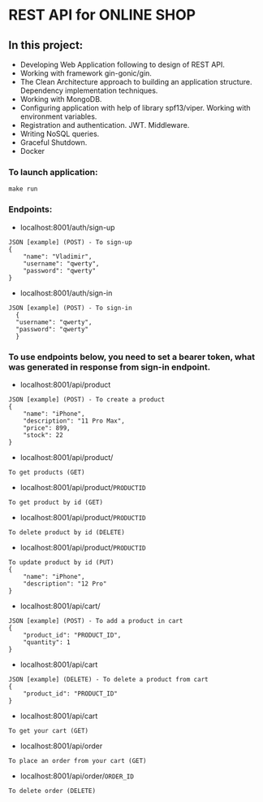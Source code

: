 # REST API for ONLINE SHOP

## In this project:
- Developing Web Application following to design of REST API.
- Working with framework gin-gonic/gin.
- The Clean Architecture approach to building an application structure. Dependency implementation techniques.
- Working with MongoDB.
- Configuring application with help of library spf13/viper. Working with environment variables.
- Registration and authentication. JWT. Middleware.
- Writing NoSQL queries.
- Graceful Shutdown.
- Docker


### To launch application:

```
make run
```

### Endpoints:
- localhost:8001/auth/sign-up
```
JSON [example] (POST) - To sign-up
{
    "name": "Vladimir",
    "username": "qwerty",
    "password": "qwerty"
}
```
- localhost:8001/auth/sign-in
```
JSON [example] (POST) - To sign-in
  {
  "username": "qwerty",
  "password": "qwerty"
  }
```
### To use endpoints below, you need to set a bearer token, what was generated in response from sign-in endpoint.
- localhost:8001/api/product
```
JSON [example] (POST) - To create a product
{
    "name": "iPhone",
    "description": "11 Pro Max",
    "price": 899,
    "stock": 22
}
```
- localhost:8001/api/product/
````
To get products (GET)
````
- localhost:8001/api/product/`PRODUCTID`
````
To get product by id (GET)
````
- localhost:8001/api/product/`PRODUCTID`
````
To delete product by id (DELETE)
````
- localhost:8001/api/product/`PRODUCTID`
````
To update product by id (PUT)
{
    "name": "iPhone",
    "description": "12 Pro"
}
````
- localhost:8001/api/cart/
````
JSON [example] (POST) - To add a product in cart
{ 
    "product_id": "PRODUCT_ID",
    "quantity": 1
}
````
- localhost:8001/api/cart
````
JSON [example] (DELETE) - To delete a product from cart
{
    "product_id": "PRODUCT_ID"
}
````
- localhost:8001/api/cart
````
To get your cart (GET)
````
- localhost:8001/api/order
````
To place an order from your cart (GET)
````
- localhost:8001/api/order/`ORDER_ID`
````
To delete order (DELETE)
````
